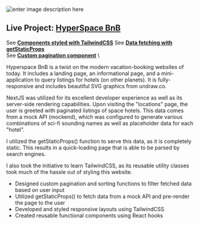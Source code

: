 ![enter image description here](https://cdn.sanity.io/images/nof1t6y8/projects/9fb18bab2ef31fd05b6fac5fc45737d905121568-2535x1248.png)

## Live Project: [HyperSpace BnB](https://hyperspace-bnb.vercel.app/)

See [**Components styled with TailwindCSS**](https://github.com/CarlsJr4/HyperSpace-BnB/tree/main/components)
See [**Data fetching with getStaticProps**](https://github.com/CarlsJr4/HyperSpace-BnB/blob/main/pages/locations.js) \
See [**Custom pagination component**](https://github.com/CarlsJr4/HyperSpace-BnB/blob/main/components/locations/Pagination.js) \

Hyperspace BnB is a twist on the modern vacation-booking websites of today. It includes a landing page, an informational page, and a mini-application to query listings for hotels (on other planets). It is fully-responsive and includes beautiful SVG graphics from undraw.co.

NextJS was utilized for its excellent developer experience as well as its server-side rendering capabilities. Upon visiting the "locations" page, the user is greeted with paginated listings of space hotels. This data comes from a mock API (mockend), which was configured to generate various combinations of sci-fi sounding names as well as placeholder data for each "hotel".

I utilized the getStaticProps() function to serve this data, as it is completely static. This results in a quick-loading page that is able to be parsed by search engines.

I also took the initiative to learn TailwindCSS, as its reusable utility classes took much of the hassle out of styling this website.

- Designed custom pagination and sorting functions to filter fetched data based on user input
- Utilized getStaticProps() to fetch data from a mock API and pre-render the page to the user
- Developed and styled responsive layouts using TailwindCSS
- Created reusable functional components using React hooks

